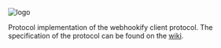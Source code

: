 ![logo]

[logo]: https://resource.literalchaos.de/img/webhookify/webhookify_small.png

Protocol implementation of the webhookify client protocol.
The specification of the protocol can be found on the [wiki](https://github.com/webhookify/webhookify/wiki/Protocol).